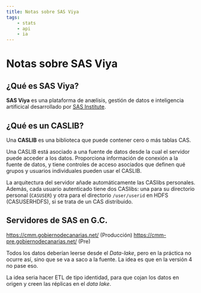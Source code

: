 ```yaml
---
title: Notas sobre SAS Viya
tags:
    - stats
    - api
    - ia
---
```


# Notas sobre SAS Viya

## ¿Qué es SAS Viya?

**SAS Viya** es una plataforma de anælisis, gestión de datos
e inteligencia artificical desarrollado por 
[SAS Institute]().

## ¿Qué es un CASLIB?

Una **CASLIB** es una biblioteca que puede contener cero o más tablas CAS.

Una CASLIB está asociado a una fuente de datos desde la cual el servidor
puede acceder a los datos. Proporciona información de conexión a la
fuente de datos, y tiene controles de acceso asociados que definen qué
grupos y usuarios individuales pueden usar el CASLIB.

La arquitectura del servidor añade automáticamente las CASlibs
personales. Además, cada usuario autenticado tiene dos CASlibs: una para
su directorio personal (`CASUSER`) y otra para el  directorio
`/user/userid`  en HDFS (CASUSERHDFS), si se trata de un CAS
distribuido. 


## Servidores de SAS en G.C.

https://cmm.gobiernodecanarias.net/ (Producción)
https://cmm-pre.gobiernodecanarias.net/ (Pre)

Todos los datos deberían leerse desde el _Data-lake_, pero en la práctica
no ocurre así, sino que se va a saco a la fuente. La idea es que en la versión 4
no pase eso.

La idea seria hacer ETL de tipo identidad, para que cojan los datos en origen
y creen las réplicas en el _data lake_.

